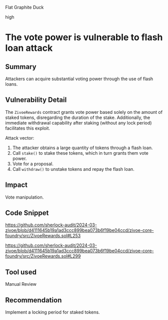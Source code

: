 Flat Graphite Duck

high

# The vote power is vulnerable to flash loan attack

## Summary
Attackers can acquire substantial voting power through the use of flash loans.

## Vulnerability Detail
The `ZivoeRewards` contract grants vote power based solely on the amount of staked tokens, disregarding the duration of the stake. Additionally, the immediate withdrawal capability after staking (without any lock period) facilitates this exploit.

Attack vector:

1. The attacker obtains a large quantity of tokens through a flash loan.
2. Call `stake()` to stake these tokens, which in turn grants them vote power.
3. Vote for a proposal.
4. Call `withdraw()` to unstake tokens and repay the flash loan.

## Impact
Vote manipulation.

## Code Snippet
https://github.com/sherlock-audit/2024-03-zivoe/blob/d4111645b19a1ad3ccc899bea073b6f19be04ccd/zivoe-core-foundry/src/ZivoeRewards.sol#L253

https://github.com/sherlock-audit/2024-03-zivoe/blob/d4111645b19a1ad3ccc899bea073b6f19be04ccd/zivoe-core-foundry/src/ZivoeRewards.sol#L299

## Tool used

Manual Review

## Recommendation
Implement a locking period for staked tokens.
